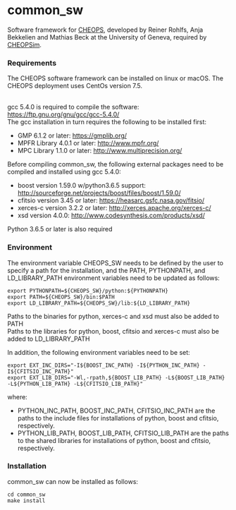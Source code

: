 # common_sw
Software framework for [CHEOPS](https://cheops.unibe.ch), developed by Reiner Rohlfs, Anja Bekkelien and Mathias Beck at the University of Geneva, required by [CHEOPSim](https://github.com/davefutyan/CHEOPSim).

<h3>Requirements</h3>
The CHEOPS software framework can be installed on linux or macOS. The CHEOPS deployment uses CentOs version 7.5.

<br>gcc 5.4.0 is required to compile the software: https://ftp.gnu.org/gnu/gcc/gcc-5.4.0/
<br>The gcc installation in turn requires the following to be installed first:

* GMP 6.1.2 or later: https://gmplib.org/
* MPFR Library 4.0.1 or later: http://www.mpfr.org/
* MPC Library 1.1.0 or later: http://www.multiprecision.org/

Before compiling common_sw, the following external packages need to be compiled and installed using gcc 5.4.0:

* boost version 1.59.0 w/python3.6.5 support: http://sourceforge.net/projects/boost/files/boost/1.59.0/
* cfitsio version 3.45 or later: https://heasarc.gsfc.nasa.gov/fitsio/
* xerces-c version 3.2.2 or later: http://xerces.apache.org/xerces-c/
* xsd version 4.0.0: http://www.codesynthesis.com/products/xsd/

Python 3.6.5 or later is also required

<h3>Environment</h3>
The environment variable CHEOPS_SW needs to be defined by the user to specify a path for the installation, and the PATH, PYTHONPATH, and LD_LIBRARY_PATH environment variables need to be updated as follows:

    export PYTHONPATH=${CHEOPS_SW}/python:${PYTHONPATH}
    export PATH=${CHEOPS_SW}/bin:$PATH
    export LD_LIBRARY_PATH=${CHEOPS_SW}/lib:${LD_LIBRARY_PATH}
    
Paths to the binaries for python, xerces-c and xsd must also be added to PATH
<br>Paths to the libraries for python, boost, cfitsio and xerces-c must also be added to LD_LIBRARY_PATH

In addition, the following environment variables need to be set:
    
    export EXT_INC_DIRS="-I${BOOST_INC_PATH} -I${PYTHON_INC_PATH} -I${CFITSIO_INC_PATH}"
    export EXT_LIB_DIRS="-Wl,-rpath,${BOOST_LIB_PATH} -L${BOOST_LIB_PATH} -L${PYTHON_LIB_PATH} -L${CFITSIO_LIB_PATH}"

where:
 * PYTHON_INC_PATH, BOOST_INC_PATH, CFITSIO_INC_PATH are the paths to the include files for installations of python, boost and cfitsio, respectively.
 * PYTHON_LIB_PATH, BOOST_LIB_PATH, CFITSIO_LIB_PATH are the paths to the shared libraries for installations of python, boost and cfitsio, respectively.

<h3>Installation</h3>
common_sw can now be installed as follows:

    cd common_sw
    make install
